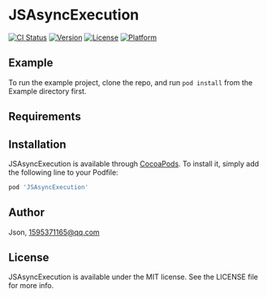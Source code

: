 # JSAsyncExecution

[![CI Status](https://img.shields.io/travis/Json/JSAsyncExecution.svg?style=flat)](https://travis-ci.org/Json/JSAsyncExecution)
[![Version](https://img.shields.io/cocoapods/v/JSAsyncExecution.svg?style=flat)](https://cocoapods.org/pods/JSAsyncExecution)
[![License](https://img.shields.io/cocoapods/l/JSAsyncExecution.svg?style=flat)](https://cocoapods.org/pods/JSAsyncExecution)
[![Platform](https://img.shields.io/cocoapods/p/JSAsyncExecution.svg?style=flat)](https://cocoapods.org/pods/JSAsyncExecution)

## Example

To run the example project, clone the repo, and run `pod install` from the Example directory first.

## Requirements

## Installation

JSAsyncExecution is available through [CocoaPods](https://cocoapods.org). To install
it, simply add the following line to your Podfile:

```ruby
pod 'JSAsyncExecution'
```

## Author

Json, 1595371165@qq.com

## License

JSAsyncExecution is available under the MIT license. See the LICENSE file for more info.
